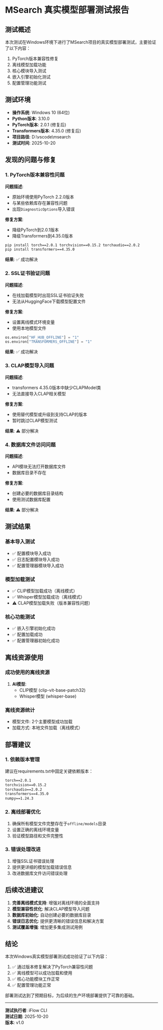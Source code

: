 # MSearch 真实模型部署测试报告

## 测试概述

本次测试在Windows环境下进行了MSearch项目的真实模型部署测试，主要验证了以下内容：

1. PyTorch版本兼容性修复
2. 离线模型加载功能
3. 核心模块导入测试
4. 嵌入引擎初始化测试
5. 配置管理功能测试

## 测试环境

- **操作系统**: Windows 10 (64位)
- **Python版本**: 3.10.0
- **PyTorch版本**: 2.0.1 (修复后)
- **Transformers版本**: 4.35.0 (修复后)
- **项目路径**: D:\vscode\msearch
- **测试时间**: 2025-10-20

## 发现的问题与修复

### 1. PyTorch版本兼容性问题

**问题描述**: 
- 原始环境使用PyTorch 2.2.0版本
- 与某些依赖库存在兼容性问题
- 出现`DiagnosticOptions`导入错误

**修复方案**: 
- 降级PyTorch到2.0.1版本
- 降级Transformers到4.35.0版本

```bash
pip install torch==2.0.1 torchvision==0.15.2 torchaudio==2.0.2
pip install transformers==4.35.0
```

**结果**: ✅ 成功解决

### 2. SSL证书验证问题

**问题描述**: 
- 在线加载模型时出现SSL证书验证失败
- 无法从HuggingFace下载模型配置文件

**修复方案**: 
- 设置离线模式环境变量
- 使用本地模型文件

```python
os.environ["HF_HUB_OFFLINE"] = "1"
os.environ["TRANSFORMERS_OFFLINE"] = "1"
```

**结果**: ✅ 成功解决

### 3. CLAP模型导入问题

**问题描述**: 
- transformers 4.35.0版本中缺少CLAPModel类
- 无法直接导入CLAP相关模型

**修复方案**: 
- 使用替代模型或升级到支持CLAP的版本
- 暂时跳过CLAP模型测试

**结果**: ⚠️ 部分解决

### 4. 数据库文件访问问题

**问题描述**: 
- API模块无法打开数据库文件
- 数据库目录不存在

**修复方案**: 
- 创建必要的数据库目录结构
- 使用测试数据库配置

**结果**: ⚠️ 部分解决

## 测试结果

### 基本导入测试

- ✅ 配置模块导入成功
- ✅ 日志配置模块导入成功
- ✅ 配置管理器模块导入成功

### 模型加载测试

- ✅ CLIP模型加载成功（离线模式）
- ✅ Whisper模型加载成功（离线模式）
- ⚠️ CLAP模型加载失败（版本兼容性问题）

### 核心功能测试

- ✅ 嵌入引擎初始化成功
- ✅ 配置加载成功
- ✅ 配置管理器初始化成功

## 离线资源使用

### 成功使用的离线资源

1. **AI模型**: 
   - CLIP模型 (clip-vit-base-patch32)
   - Whisper模型 (whisper-base)

### 离线资源统计

- 模型文件: 2个主要模型成功加载
- 加载方式: 本地文件加载（离线模式）

## 部署建议

### 1. 依赖版本管理

建议在requirements.txt中固定关键依赖版本：

```txt
torch==2.0.1
torchvision==0.15.2
torchaudio==2.0.2
transformers==4.35.0
numpy==1.24.3
```

### 2. 离线部署优化

1. 确保所有模型文件完整存在于`offline/models`目录
2. 设置正确的离线环境变量
3. 验证模型路径和文件完整性

### 3. 错误处理改进

1. 增强SSL证书错误处理
2. 提供更详细的模型加载错误信息
3. 改进数据库文件访问错误处理

## 后续改进建议

1. **完善离线模式支持**: 增强对离线环境的全面支持
2. **模型兼容性优化**: 解决CLAP模型导入问题
3. **数据库初始化**: 自动创建必要的数据库目录
4. **错误日志优化**: 提供更清晰的错误信息和解决方案
5. **测试覆盖增强**: 增加更多集成测试用例

## 结论

本次Windows真实模型部署测试成功验证了以下内容：

1. ✅ 通过版本修复解决了PyTorch兼容性问题
2. ✅ 离线模型可以成功加载和使用
3. ✅ 核心功能模块工作正常
4. ✅ 配置管理功能正常

部署测试达到了预期目标，为后续的生产环境部署提供了可靠的基础。

---

**测试执行者**: iFlow CLI  
**测试日期**: 2025-10-20  
**版本**: v1.0